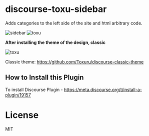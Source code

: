 # discourse-toxu-sidebar


Adds categories to the left side of the site and html arbitrary code.


<img class="mfp-img" alt="sidebar" src="https://toxu.ru/uploads/default/original/2X/2/2ef863e26a3c007bb1581d436a259c003e37053a.jpeg" style="max-height: 589px;">



<img class="mfp-img" alt="toxu" src="https://toxu.ru/uploads/default/original/2X/3/3b0b51147235d28383b13696c015e01fc1fb6b4b.jpeg" style="max-height: 589px;">


**After installing the theme of the design, classic**


<img alt="toxu" src="https://toxu.ru/uploads/default/original/2X/a/a289ff7ca060c1b3359f8e057373e2abc7201cd4.png">


Classic theme: https://github.com/Toxuru/discourse-classic-theme

## How to Install this Plugin

To install Discourse Plugin - https://meta.discourse.org/t/install-a-plugin/19157


# License

MIT
